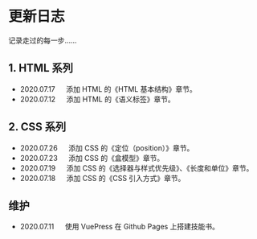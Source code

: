 # 更新日志

记录走过的每一步……

## 1. HTML 系列

* 2020.07.17 &emsp; 添加 HTML 的《HTML 基本结构》章节。
* 2020.07.12 &emsp; 添加 HTML 的《语义标签》章节。

## 2. CSS 系列

* 2020.07.26 &emsp; 添加 CSS 的《定位（position）》章节。
* 2020.07.23 &emsp; 添加 CSS 的《盒模型》章节。
* 2020.07.19 &emsp; 添加 CSS 的《选择器与样式优先级》、《长度和单位》章节。
* 2020.07.18 &emsp; 添加 CSS 的《CSS 引入方式》章节。

## 维护

* 2020.07.11 &emsp; 使用 VuePress 在 Github Pages 上搭建技能书。
